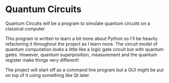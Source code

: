Quantum Circuits
================

Quantum Circuits will be a program to simulate quantum circuits on a classical computer

This program is written to learn a bit more about Python so I'll be heavily refactoring it throughout the project as I learn more.  The circuit model of quantum computation <i>looks</i> a little like a logic gate circuit but with quantum gates.  However, quantum superposition, measurement and the quantum register make things very different!

The project will start off as a command line program but a GUI might be put on top of it using something like Qt later.
